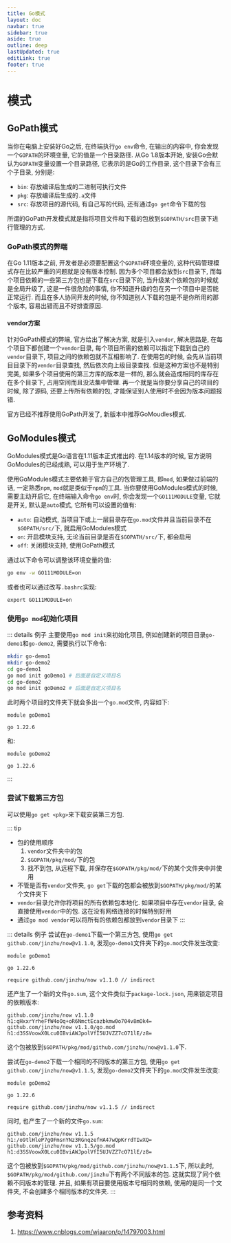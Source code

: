 ```yaml
---
title: Go模式
layout: doc
navbar: true
sidebar: true
aside: true
outline: deep
lastUpdated: true
editLink: true
footer: true
---
```


# 模式

## GoPath模式

当你在电脑上安装好Go之后, 在终端执行`go env`命令, 在输出的内容中, 你会发现一个`GOPATH`的环境变量, 它的值是一个目录路径. 从Go 1.8版本开始, 安装Go会默认为`GOPATH`变量设置一个目录路径, 它表示的是Go的工作目录, 这个目录下会有三个子目录, 分别是:

- `bin`: 存放编译后生成的二进制可执行文件
- `pkg`: 存放编译后生成的`.a`文件
- `src`: 存放项目的源代码, 有自己写的代码, 还有通过`go get`命令下载的包

所谓的GoPath开发模式就是指将项目文件和下载的包放到`$GOPATH/src`目录下进行管理的方式.

### GoPath模式的弊端

在Go 1.11版本之前, 开发者是必须要配置这个`GOPATH`环境变量的, 这种代码管理模式存在比较严重的问题就是没有版本控制. 因为多个项目都会放到`src`目录下, 而每个项目依赖的一些第三方包也是下载在`src`目录下的, 当升级某个依赖包的时候就是全局升级了, 这是一件很危险的事情, 你不知道升级的包在另一个项目中是否能正常运行. 而且在多人协同开发的时候, 你不知道别人下载的包是不是你所用的那个版本, 容易出错而且不好排查原因.

#### vendor方案

针对GoPath模式的弊端, 官方给出了解决方案, 就是引入`vendor`, 解决思路是, 在每个项目下都创建一个`vendor`目录, 每个项目所需的依赖可以指定下载到自己的`vendor`目录下, 项目之间的依赖包就不互相影响了. 在使用包的时候, 会先从当前项目目录下的`vendor`目录查找, 然后依次向上级目录查找. 但是这种方案也不是特别完美, 如果多个项目使用的第三方库的版本是一样的, 那么就会造成相同的库存在在多个目录下, 占用空间而且没法集中管理. 再一个就是当你要分享自己的项目的时候, 除了源码, 还要上传所有依赖的包, 才能保证别人使用时不会因为版本问题报错.

官方已经不推荐使用GoPath开发了, 新版本中推荐GoMoudles模式.

## GoModules模式

GoModules模式是Go语言在1.11版本正式推出的. 在1.14版本的时候, 官方说明GoModules的已经成熟, 可以用于生产环境了.

使用GoModules模式主要依赖于官方自己的包管理工具, 即`mod`, 如果做过前端的话, 一定熟悉`npm`, `mod`就是类似于`npm`的工具. 当你要使用GoModules模式的时候, 需要主动开启它, 在终端输入命令`go env`时, 你会发现一个`GO111MODULE`变量, 它就是开关, 默认是`auto`模式, 它所有可以设置的值有:

- `auto`: 自动模式, 当项目下或上一层目录存在`go.mod`文件并且当前目录不在`$GOPATH/src/`下, 就启用GoModules模式
- `on`: 开启模块支持, 无论当前目录是否在`$GOPATH/src/`下, 都会启用
- `off`: 关闭模块支持, 使用GoPath模式

通过以下命令可以调整该环境变量的值:

```bash
go env -w GO111MODULE=on
```

或者也可以通过改写`.bashrc`实现:

```bashrc
export GO111MODULE=on
```

### 使用`go mod`初始化项目

::: details 例子
主要使用`go mod init`来初始化项目, 例如创建新的项目目录`go-demo1`和`go-demo2`, 需要执行以下命令:
```bash
mkdir go-demo1
mkdir go-demo2
cd go-demo1
go mod init goDemo1 # 后面是自定义项目名
cd go-demo2
go mod init goDemo2 # 后面是自定义项目名
```
此时两个项目的文件夹下就会多出一个`go.mod`文件, 内容如下: 
```
module goDemo1

go 1.22.6
```
和:
```
module goDemo2

go 1.22.6
```
:::

### 尝试下载第三方包

可以使用`go get <pkg>`来下载安装第三方包.

::: tip
- 包的使用顺序
    1. `vendor`文件夹中的包
    2. `$GOPATH/pkg/mod/`下的包
    3. 找不到包, 从远程下载, 并保存在`$GOPATH/pkg/mod/`下的某个文件夹中并使用
- 不管是否有`vendor`文件夹, `go get`下载的包都会被放到`$GOPATH/pkg/mod/`的某个文件夹下
- `vendor`目录允许你将项目的所有依赖包本地化. 如果项目中存在`vendor`目录, 会直接使用`vendor`中的包. 这在没有网络连接的时候特别好用
- 通过`go mod vendor`可以将所有的依赖包都放到`vendor`目录下
:::

::: details 例子
尝试在`go-demo1`下载一个第三方包, 使用`go get github.com/jinzhu/now@v1.1.0`, 发现`go-demo1`文件夹下的`go.mod`文件发生改变:
```
module goDemo1

go 1.22.6

require github.com/jinzhu/now v1.1.0 // indirect
```
还产生了一个新的文件`go.sum`, 这个文件类似于`package-lock.json`, 用来锁定项目的依赖版本: 
```
github.com/jinzhu/now v1.1.0 h1:qHxxrYrheFfW4oOq+oR6NmctEcazbkmw0o704v8mOk4=
github.com/jinzhu/now v1.1.0/go.mod h1:d3SSVoowX0Lcu0IBviAWJpolVfI5UJVZZ7cO71lE/z8=
```
这个包被放到`$GOPATH/pkg/mod/github.com/jinzhu/now@v1.1.0`下.

尝试在`go-demo2`下载一个相同的不同版本的第三方包, 使用`go get github.com/jinzhu/now@v1.1.5`, 发现`go-demo2`文件夹下的`go.mod`文件发生改变:
```
module goDemo2

go 1.22.6

require github.com/jinzhu/now v1.1.5 // indirect
```
同时, 也产生了一个新的文件`go.sum`:
```
github.com/jinzhu/now v1.1.5 h1:/o9tlHleP7gOFmsnYNz3RGnqzefHA47wQpKrrdTIwXQ=
github.com/jinzhu/now v1.1.5/go.mod h1:d3SSVoowX0Lcu0IBviAWJpolVfI5UJVZZ7cO71lE/z8=
```
这个包被放到`$GOPATH/pkg/mod/github.com/jinzhu/now@v1.1.5`下, 所以此时, `$GOPATH/pkg/mod/github.com/jinzhu`下有两个不同版本的包. 这就实现了同个依赖不同版本的管理. 并且, 如果有项目要使用版本号相同的依赖, 使用的是同一个文件夹, 不会创建多个相同版本的文件夹.
:::

## 参考资料

1. https://www.cnblogs.com/wjaaron/p/14797003.html